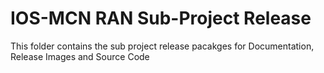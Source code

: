 # IOS-MCN RAN Sub-Project Release
This folder contains the sub project release pacakges for Documentation, Release Images and Source Code
